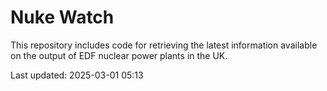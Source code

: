 # Nuke Watch

This repository includes code for retrieving the latest information available on the output of EDF nuclear power plants in the UK.

Last updated: 2025-03-01 05:13